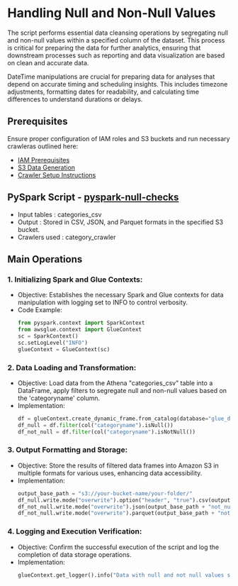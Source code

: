 # Handling Null and Non-Null Values
The script performs essential data cleansing operations by segregating null and non-null values within a specified column of the dataset. This process is critical for preparing the data for further analytics, ensuring that downstream processes such as reporting and data visualization are based on clean and accurate data.

DateTime manipulations are crucial for preparing data for analyses that depend on accurate timing and scheduling insights. This includes timezone adjustments, formatting dates for readability, and calculating time differences to understand durations or delays.

## Prerequisites

Ensure proper configuration of IAM roles and S3 buckets and run necessary crawleras outlined here:
* [IAM Prerequisites](IAM-prerequisites.md)
* [S3 Data Generation](s3-data-generation.md)
* [Crawler Setup Instructions](set-up-instructions.md)
  


##  PySpark Script - [pyspark-null-checks](../glue-code/ti-pyspark-isnull-notnull.py)
- Input tables          : categories_csv
- Output                : Stored in CSV, JSON, and Parquet formats in the specified S3 bucket.
- Crawlers used         : category_crawler


## Main Operations

### 1. Initializing Spark and Glue Contexts:
* Objective: Establishes the necessary Spark and Glue contexts for data manipulation with logging set to INFO to control verbosity.
* Code Example:
  ```python
  from pyspark.context import SparkContext
  from awsglue.context import GlueContext
  sc = SparkContext()
  sc.setLogLevel("INFO")
  glueContext = GlueContext(sc)
  ```

### 2. Data Loading and Transformation:
* Objective: Load data from the Athena "categories_csv" table into a DataFrame, apply filters to segregate null and non-null values based on the 'categoryname' column.
* Implementation:
  ```python
  df = glueContext.create_dynamic_frame.from_catalog(database="glue_db", table_name="category").toDF()
  df_null = df.filter(col("categoryname").isNull())
  df_not_null = df.filter(col("categoryname").isNotNull())
  ```
### 3. Output Formatting and Storage:
* Objective: Store the results of filtered data frames into Amazon S3 in multiple formats for various uses, enhancing data accessibility.
* Implementation:
  ```python
  output_base_path = "s3://your-bucket-name/your-folder/"
  df_null.write.mode("overwrite").option("header", "true").csv(output_base_path + "null/csv/")
  df_not_null.write.mode("overwrite").json(output_base_path + "not_null/json/")
  df_not_null.write.mode("overwrite").parquet(output_base_path + "not_null/parquet/")
  ```  
    
### 4. Logging and Execution Verification:
* Objective: Confirm the successful execution of the script and log the completion of data storage operations.
* Implementation:
  ```python
  glueContext.get_logger().info("Data with null and not null values successfully written to S3 in CSV, JSON, and Parquet formats.")
  ```


